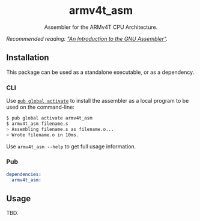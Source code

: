 <p align="center">
  <h1 align="center">armv4t_asm</h1>
  <p align="center">
    Assembler for the ARMv4T CPU Architecture.
  </p>
</p>

_Recommended reading: ["An Introduction to the GNU Assembler"][intro]._

[intro]: doc/gnu_assembler.pdf

## Installation

This package can be used as a standalone executable, or as a dependency.

### CLI

Use [`pub global activate`](https://www.dartlang.org/tools/pub/cmd/pub-global)
to install the assembler as a local program to be used on the command-line:

```bash
$ pub global activate armv4t_asm
$ armv4t_asm filename.s
> Assembling filename.s as filename.o...
> Wrote filename.o in 10ms.
```

Use `armv4t_asm --help` to get full usage information.

### Pub

```yaml
dependencies:
  armv4t_asm:
```

## Usage

TBD.
